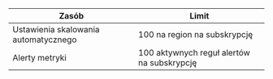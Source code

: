 
| Zasób | Limit |
| --- | --- |
| Ustawienia skalowania automatycznego |100 na region na subskrypcję |
| Alerty metryki |100 aktywnych reguł alertów na subskrypcję |

